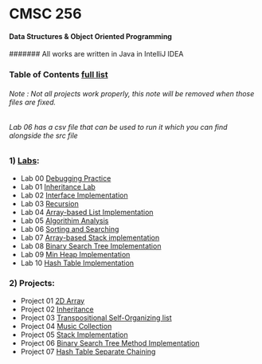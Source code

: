 # CMSC 256
#### Data Structures & Object Oriented Programming
####### All works are written in Java in IntelliJ IDEA

### Table of Contents [full list](https://github.com/Lorelai-anne/CMSC-256_Summer2023/tree/main/CMSC256/src)
###### Note : Not all projects work properly, this note will be removed when those files are fixed.
###### Lab 06 has a csv file that can be used to run it which you can find alongside the src file

### 1) [Labs](https://github.com/Lorelai-anne/CMSC-256_Summer2023/tree/main/CMSC256/src/Labs):
- Lab 00 [Debugging Practice](https://github.com/Lorelai-anne/CMSC-256_Summer2023/blob/main/CMSC256/src/Labs/Lab00/DebuggingPractice.java)
- Lab 01 [Inheritance Lab](https://github.com/Lorelai-anne/CMSC-256_Summer2023/tree/main/CMSC256/src/Labs/Lab01)
- Lab 02 [Interface Implementation](https://github.com/Lorelai-anne/CMSC-256_Summer2023/blob/main/CMSC256/src/Labs/Lab02/MyBook.java)
- Lab 03 [Recursion](https://github.com/Lorelai-anne/CMSC-256_Summer2023/blob/main/CMSC256/src/Labs/Lab03/RecursiveMethods.java)
- Lab 04 [Array-based List Implementation](https://github.com/Lorelai-anne/CMSC-256_Summer2023/tree/main/CMSC256/src/Labs/Lab04)
- Lab 05 [Algorithim Analysis](https://github.com/Lorelai-anne/CMSC-256_Summer2023/blob/main/CMSC256/src/Labs/Lab05/AlgorithmAnalysisLab.java)
- Lab 06 [Sorting and Searching](https://github.com/Lorelai-anne/CMSC-256_Summer2023/tree/main/CMSC256/src/Labs/Lab06)
- Lab 07 [Array-based Stack implementation](https://github.com/Lorelai-anne/CMSC-256_Summer2023/tree/main/CMSC256/src/Labs/Lab07)
- Lab 08 [Binary Search Tree Implementation](https://github.com/Lorelai-anne/CMSC-256_Summer2023/blob/main/CMSC256/src/Labs/Lab08/BinarySearchTree.java)
- Lab 09 [Min Heap Implementation](https://github.com/Lorelai-anne/CMSC-256_Summer2023/blob/main/CMSC256/src/Labs/Lab09/MinHeap.java)
- Lab 10 [Hash Table Implementation](https://github.com/Lorelai-anne/CMSC-256_Summer2023/tree/main/CMSC256/src/Labs/Lab10)

### 2) Projects:
- Project 01 [2D Array](https://github.com/Lorelai-anne/CMSC-256_Summer2023/blob/main/CMSC256/src/Projects/Project01/Grid.java)
- Project 02 [Inheritance](https://github.com/Lorelai-anne/CMSC-256_Summer2023/tree/main/CMSC256/src/Projects/Project02)
- Project 03 [Transpositional Self-Organizing list](https://github.com/Lorelai-anne/CMSC-256_Summer2023/tree/main/CMSC256/src/Projects/Project03)
- Project 04 [Music Collection](https://github.com/Lorelai-anne/CMSC-256_Summer2023/tree/main/CMSC256/src/Projects/Project04)
- Project 05 [Stack Implementation](https://github.com/Lorelai-anne/CMSC-256_Summer2023/tree/main/CMSC256/src/Projects/Project05)
- Project 06 [Binary Search Tree Method Implementation](https://github.com/Lorelai-anne/CMSC-256_Summer2023/blob/main/CMSC256/src/Projects/Project06/BinarySearchTree.java)
- Project 07 [Hash Table Separate Chaining](https://github.com/Lorelai-anne/CMSC-256_Summer2023/tree/main/CMSC256/src/Projects/Project07)
